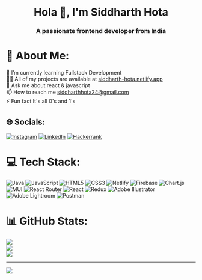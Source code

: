 <h1 align="center">Hola 👋, I'm Siddharth Hota</h1>
<h3 align="center">A passionate frontend developer from India</h3>

# 💫 About Me:
🌱 I’m currently learning Fullstack Development<br>👨‍💻 All of my projects are available at <a href='https://siddharth-hota.netlify.app/'>siddharth-hota.netlify.app</a><br>💬 Ask me about react & javascript<br>📫 How to reach me siddharthhota24@gmail.com<br>⚡ Fun fact It's all 0's and 1's


## 🌐 Socials:
[![Instagram](https://img.shields.io/badge/Instagram-%23E4405F.svg?logo=Instagram&logoColor=white)](https://instagram.com/s_i_dd_ha_rth/) [![LinkedIn](https://img.shields.io/badge/LinkedIn-%230077B5.svg?logo=linkedin&logoColor=white)](https://linkedin.com/in/siddhartha-hota-2a5189209) [![Hackerrank](https://img.shields.io/badge/-Hackerrank-2EC866?style=for-the-badge&logo=HackerRank&logoColor=white=200x10)](https://www.hackerrank.com/hotasiddharth24)

# 💻 Tech Stack:
![Java](https://img.shields.io/badge/java-%23ED8B00.svg?style=for-the-badge&logo=java&logoColor=white) ![JavaScript](https://img.shields.io/badge/javascript-%23323330.svg?style=for-the-badge&logo=javascript&logoColor=%23F7DF1E) ![HTML5](https://img.shields.io/badge/html5-%23E34F26.svg?style=for-the-badge&logo=html5&logoColor=white) ![CSS3](https://img.shields.io/badge/css3-%231572B6.svg?style=for-the-badge&logo=css3&logoColor=white) ![Netlify](https://img.shields.io/badge/netlify-%23000000.svg?style=for-the-badge&logo=netlify&logoColor=#00C7B7) ![Firebase](https://img.shields.io/badge/firebase-%23039BE5.svg?style=for-the-badge&logo=firebase) ![Chart.js](https://img.shields.io/badge/chart.js-F5788D.svg?style=for-the-badge&logo=chart.js&logoColor=white) ![MUI](https://img.shields.io/badge/MUI-%230081CB.svg?style=for-the-badge&logo=material-ui&logoColor=white) ![React Router](https://img.shields.io/badge/React_Router-CA4245?style=for-the-badge&logo=react-router&logoColor=white) ![React](https://img.shields.io/badge/react-%2320232a.svg?style=for-the-badge&logo=react&logoColor=%2361DAFB) ![Redux](https://img.shields.io/badge/redux-%23593d88.svg?style=for-the-badge&logo=redux&logoColor=white) ![Adobe Illustrator](https://img.shields.io/badge/adobeillustrator-%23FF9A00.svg?style=for-the-badge&logo=adobeillustrator&logoColor=white) ![Adobe Lightroom](https://img.shields.io/badge/Adobe%20Lightroom-31A8FF.svg?style=for-the-badge&logo=Adobe%20Lightroom&logoColor=white) ![Postman](https://img.shields.io/badge/Postman-FF6C37?style=for-the-badge&logo=postman&logoColor=white)
# 📊 GitHub Stats:
![](https://github-readme-stats.vercel.app/api?username=bluetooth-stack&theme=default&hide_border=false&include_all_commits=true&count_private=true)<br/>
![](https://github-readme-streak-stats.herokuapp.com/?user=bluetooth-stack&theme=default&hide_border=false)<br/>
![](https://github-readme-stats.vercel.app/api/top-langs/?username=bluetooth-stack&theme=default&hide_border=false&include_all_commits=true&count_private=true&layout=compact)

---
[![](https://visitcount.itsvg.in/api?id=bluetooth-stack&icon=0&color=0)](https://visitcount.itsvg.in)

<!-- Proudly created with GPRM ( https://gprm.itsvg.in ) -->
